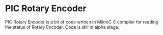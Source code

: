 PIC Rotary Encoder
==================

PIC Rotary Encoder is a bit of code written in MikroC C compiler for reading the status of Rotary Encoder. Code is still in alpha stage.
